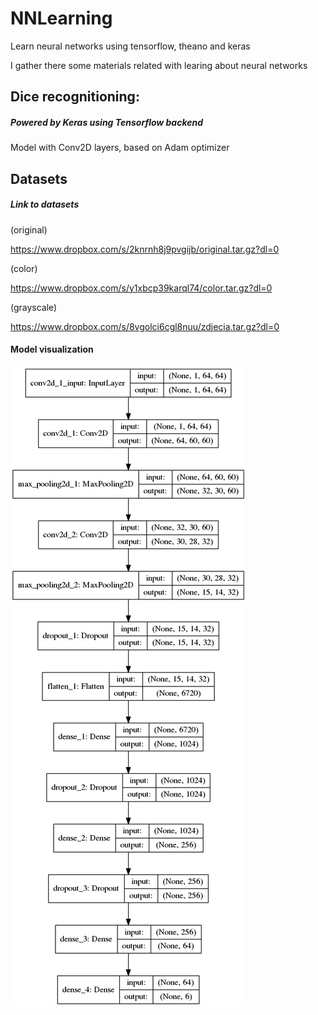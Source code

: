 # NNLearning
Learn neural networks using tensorflow, theano and keras

I gather there some materials related with learing about neural networks

## Dice recognitioning:
##### Powered by Keras using Tensorflow backend
Model with Conv2D layers, based on Adam optimizer

## Datasets

##### Link to datasets
(original)

https://www.dropbox.com/s/2knrnh8j9pvgijb/original.tar.gz?dl=0

(color)

https://www.dropbox.com/s/y1xbcp39karql74/color.tar.gz?dl=0

(grayscale)

https://www.dropbox.com/s/8vgolci6cgl8nuu/zdjecia.tar.gz?dl=0



#### Model visualization
<img src="https://raw.githubusercontent.com/oziomek1/NNLearning/master/dice/dice_plot.png">

